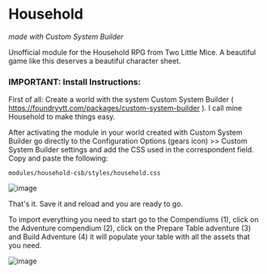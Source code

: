 # Household
*made with Custom System Builder*

Unofficial module for the Household RPG from Two Little Mice. A beautiful game like this deserves a beautiful character sheet.

### IMPORTANT: Install Instructions:

First of all: Create a world with the system Custom System Builder ( https://foundryvtt.com/packages/custom-system-builder ). I call mine Household to make things easy.

After activating the module in your world created with Custom System Builder go directly to the Configuration Options (gears icon) >> Custom System Builder settings and add the CSS used in the correspondent field. Copy and paste the following:

    modules/household-csb/styles/household.css

![image](https://github.com/mordachai/household-csb/assets/662913/dd52b215-96f9-42b1-9dc9-9c9618fc51c8)

That's it. Save it and reload and you are ready to go.

To import everything you need to start go to the Compendiums (1), click on the Adventure compendium (2), click on the Prepare Table adventure (3) and Build Adventure (4) it will populate your table with all the assets that you need.

![image](https://github.com/mordachai/household-csb/assets/662913/ae95c61e-c63e-4dc0-9335-2746b1c43aaa)

